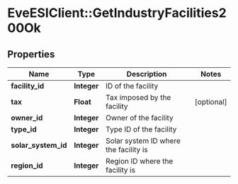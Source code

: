 # EveESIClient::GetIndustryFacilities200Ok

## Properties
Name | Type | Description | Notes
------------ | ------------- | ------------- | -------------
**facility_id** | **Integer** | ID of the facility | 
**tax** | **Float** | Tax imposed by the facility | [optional] 
**owner_id** | **Integer** | Owner of the facility | 
**type_id** | **Integer** | Type ID of the facility | 
**solar_system_id** | **Integer** | Solar system ID where the facility is | 
**region_id** | **Integer** | Region ID where the facility is | 



